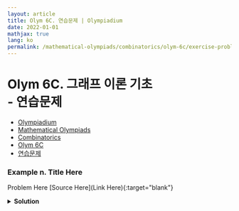 ```yaml
---
layout: article
title: Olym 6C. 연습문제 | Olympiadium
date: 2022-01-01
mathjax: true
lang: ko
permalink: /mathematical-olympiads/combinatorics/olym-6c/exercise-problems/
---
```

# Olym 6C. 그래프 이론 기초 <br> <ssup> - 연습문제</ssup>

<ul class="breadcrumb">
	<li><a href="{{ site.url }}">Olympiadium</a></li> 
	<li><a href="{{ site.url }}mathematical-olympiads/">Mathematical Olympiads</a></li> 
	<li><a href="{{ site.url }}mathematical-olympiads/combinatorics/">Combinatorics</a></li> 
	<li><a href="{{ site.url }}mathematical-olympiads/combinatorics/olym-6c/">Olym 6C</a></li> 
	<li><a href="{{ site.url }}mathematical-olympiads/combinatorics/olym-6c/exercise-problems/">연습문제</a></li>
</ul>

### Example n. Title Here
<skyblueboard> Problem Here </skyblueboard>
[Source Here](Link Here){:target="blank"}
<pinkborder><details>
<summary><b>Solution</b></summary>
Solution Here. 
</details></pinkborder>


